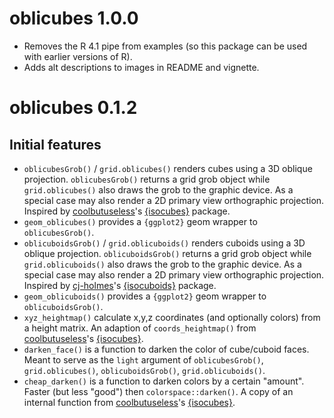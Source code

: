 oblicubes 1.0.0
===============

* Removes the R 4.1 pipe from examples
  (so this package can be used with earlier versions of R).
* Adds alt descriptions to images in README and vignette.

oblicubes 0.1.2
===============

Initial features
----------------

* `oblicubesGrob()` / `grid.oblicubes()` renders cubes using a 3D
  oblique projection.  `oblicubesGrob()` returns a grid grob object while
  `grid.oblicubes()` also draws the grob to the graphic device.  As
  a special case may also render a 2D primary view orthographic projection.
  Inspired by [coolbutuseless](https://github.com/coolbutuseless)'s [{isocubes}](https://github.com/coolbutuseless/isocubes) package.
* `geom_oblicubes()` provides a `{ggplot2}` geom wrapper to `oblicubesGrob()`.
* `oblicuboidsGrob()` / `grid.oblicuboids()` renders cuboids using a 3D
  oblique projection.  `oblicuboidsGrob()` returns a grid grob object while
  `grid.oblicuboids()` also draws the grob to the graphic device.  As
  a special case may also render a 2D primary view orthographic projection.
  Inspired by [cj-holmes](https://github.com/cj-holmes)'s [{isocuboids}](https://github.com/cj-holmes/isocuboids) package.
* `geom_oblicuboids()` provides a `{ggplot2}` geom wrapper to `oblicuboidsGrob()`.
* `xyz_heightmap()` calculate x,y,z coordinates (and optionally colors) from a height matrix.
  An adaption of `coords_heightmap()` from [coolbutuseless](https://github.com/coolbutuseless)'s [{isocubes}](https://github.com/coolbutuseless/isocubes).
* `darken_face()` is a function to darken the color of cube/cuboid faces.
  Meant to serve as the `light` argument of `oblicubesGrob()`, `grid.oblicubes()`, `oblicuboidsGrob()`, `grid.oblicuboids()`.
* `cheap_darken()` is a function to darken colors by a certain "amount".
  Faster (but less "good") then `colorspace::darken()`.
  A copy of an internal function from [coolbutuseless](https://github.com/coolbutuseless)'s [{isocubes}](https://github.com/coolbutuseless/isocubes).
